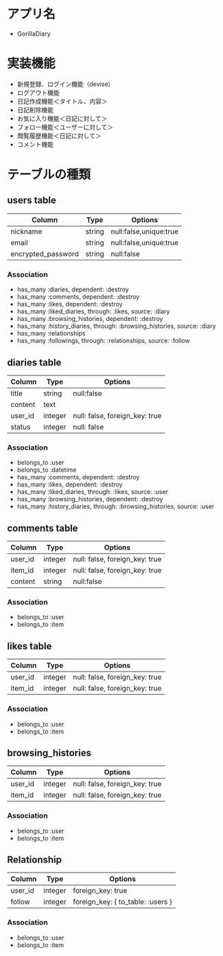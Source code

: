 # アプリ名

- GorillaDiary

# 実装機能

- 新規登録、ログイン機能（devise）
- ログアウト機能
- 日記作成機能＜タイトル、内容＞
- 日記削除機能
- お気に入り機能＜日記に対して＞
- フォロー機能＜ユーザーに対して＞
- 閲覧履歴機能＜日記に対して＞
- コメント機能


# テーブルの種類

## users table
|Column|Type|Options|
|------|----|-------|
|nickname|string|null:false,unique:true|
|email|string|null:false,unique:true|
|encrypted_password|string|null:false|
### Association
- has_many :diaries, dependent: :destroy
- has_many :comments, dependent: :destroy
- has_many :likes, dependent: :destroy
- has_many :liked_diaries, through: :likes, source: :diary
- has_many :browsing_histories, dependent: :destroy
- has_many :history_diaries, through: :browsing_histories, source: :diary
- has_many :relationships
- has_many :followings, through: :relationships, source: :follow


## diaries table
|Column|Type|Options|
|------|----|-------|
|title|string|null:false|
|content|text||null:false|
|user_id|integer|null: false, foreign_key: true|
|status|integer|null: false|
### Association
- belongs_to :user
- belongs_to :datetime
- has_many :comments, dependent: :destroy
- has_many :likes, dependent: :destroy
- has_many :liked_diaries, through: :likes, source: :user
- has_many :browsing_histories, dependent: :destroy
- has_many :history_diaries, through: :browsing_histories, source: :user

## comments table
|Column|Type|Options|
|------|----|-------|
|user_id|integer|null: false, foreign_key: true|
|item_id|integer|null: false, foreign_key: true|
|content|string|null:false|
### Association
- belongs_to :user
- belongs_to :item

## likes table
|Column|Type|Options|
|------|----|-------|
|user_id|integer|null: false, foreign_key: true|
|item_id|integer|null: false, foreign_key: true|
### Association
- belongs_to :user
- belongs_to :item

## browsing_histories
|Column|Type|Options|
|------|----|-------|
|user_id|integer|null: false, foreign_key: true|
|item_id|integer|null: false, foreign_key: true|
### Association
- belongs_to :user
- belongs_to :item

## Relationship
|Column|Type|Options|
|------|----|-------|
|user_id|integer|foreign_key: true|
|follow|integer|foreign_key: { to_table: :users }|
### Association
- belongs_to :user
- belongs_to :item